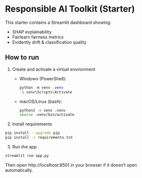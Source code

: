 
# Responsible AI Toolkit (Starter)

This starter contains a Streamlit dashboard showing:
- SHAP explainability
- Fairlearn fairness metrics
- Evidently drift & classification quality

## How to run
1) Create and activate a virtual environment
   - Windows (PowerShell):
     ```ps1
     python -m venv .venv
     .\.venv\Scripts\Activate
     ```
   - macOS/Linux (bash):
     ```bash
     python3 -m venv .venv
     source .venv/bin/activate
     ```

2) Install requirements
```bash
pip install --upgrade pip
pip install -r requirements.txt
```

3) Run the app
```bash
streamlit run app.py
```
Then open http://localhost:8501 in your browser if it doesn’t open automatically.
